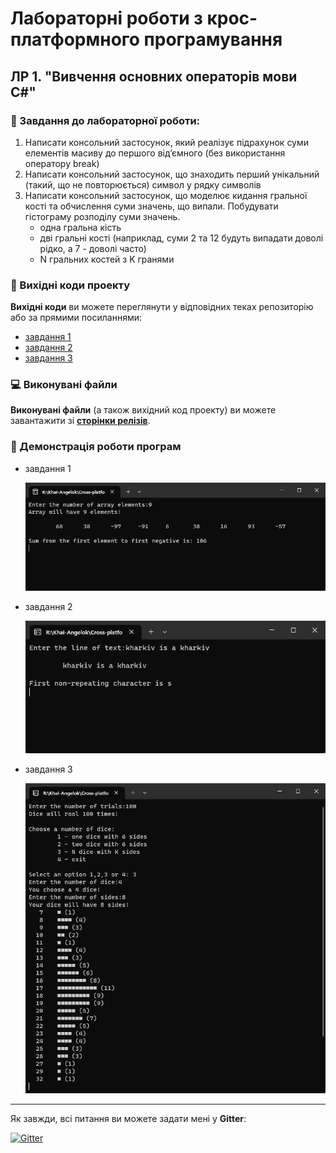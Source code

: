 # Лабораторні роботи з крос-платформного програмування

## ЛР 1. "Вивчення основних операторів мови С#"

### 📖 Завдання до лабораторної роботи:
1. Написати консольний застосунок, який реалізує підрахунок суми елементів масиву до першого від’ємного (без використання оператору break) 
2. Написати консольний застосунок, що знаходить перший унікальний (такий, що не повторюється) символ у рядку символів
3. Написати консольний застосунок, що моделює кидання гральної кості та обчислення суми значень, що випали. Побудувати гістограму розподілу суми значень.
    - одна гральна кість
    - дві гральні кості (наприклад, суми 2 та 12 будуть випадати доволі рідко, а 7 - доволі часто)
    - N гральних костей з K гранями

### 📃 Вихідні коди проекту

**Вихідні коди** ви можете переглянути у відповідних теках репозиторію або за прямими посиланнями:
* [завдання 1](https://github.com/angelina-babych/Cross-Platform-Labs/blob/main/LR1CrossPlatform/LR1CrossPlatform/L1Task1.cs)
* [завдання 2](https://github.com/angelina-babych/Cross-Platform-Labs/blob/main/LR1CrossPlatform/L1Task2/L1Task2.cs)
* [завдання 3](https://github.com/angelina-babych/Cross-Platform-Labs/blob/main/LR1CrossPlatform/L1Task3/Program.cs)

### 💻 Виконувані файли

**Виконувані файли** (а також вихідний код проекту) ви можете завантажити зі [**сторінки релізів**](https://github.com/angelina-babych/Cross-Platform-Labs/releases/tag/v1.0.0).

### 💪 Демонстрація роботи програм

* завдання 1
    
    ![Task1](https://github.com/angelina-babych/Cross-Platform-Labs/blob/main/images/L1/L1T1.png)
* завдання 2
    
    ![Task2](https://github.com/angelina-babych/Cross-Platform-Labs/blob/main/images/L1/L1T2.png)
* завдання 3
    
    ![Task3](https://github.com/angelina-babych/Cross-Platform-Labs/blob/main/images/L1/L1T3.png)

---

Як завжди, всі питання ви можете задати мені у **Gitter**:

[![Gitter](https://badges.gitter.im/angelina-babych/community.svg)](https://gitter.im/angelina-babych/community?utm_source=badge&utm_medium=badge&utm_campaign=pr-badge)
 
